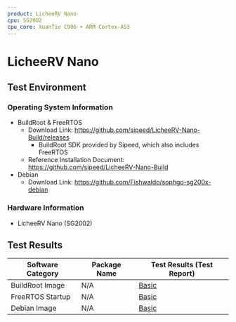 ```yaml
---
product: LicheeRV Nano
cpu: SG2002
cpu_core: XuanTie C906 + ARM Cortex-A53
---
```


# LicheeRV Nano

## Test Environment

### Operating System Information

- BuildRoot & FreeRTOS
  - Download Link: https://github.com/sipeed/LicheeRV-Nano-Build/releases
    - BuildRoot SDK provided by Sipeed, which also includes FreeRTOS
  - Reference Installation Document: https://github.com/sipeed/LicheeRV-Nano-Build
- Debian
  - Download Link: https://github.com/Fishwaldo/sophgo-sg200x-debian

### Hardware Information

- LicheeRV Nano (SG2002)

## Test Results

| Software Category | Package Name | Test Results (Test Report) |
| ----------------- | ------------ | -------------------------- |
| BuildRoot Image   | N/A          | [Basic][BuildRoot]         |
| FreeRTOS Startup  | N/A          | [Basic][FreeRTOS]          |
| Debian Image      | N/A          | [Basic][Debian]            |

[BuildRoot]: ./BuildRoot/README.md
[FreeRTOS]: ./FreeRTOS/README.md
[Debian]: ./Debian/README.md

